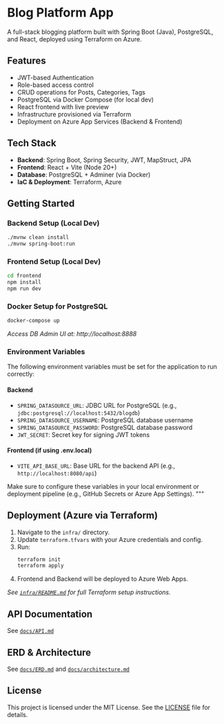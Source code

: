 # Blog Platform App

A full-stack blogging platform built with Spring Boot (Java), PostgreSQL, and React, deployed using Terraform on Azure.

## Features
- JWT-based Authentication
- Role-based access control
- CRUD operations for Posts, Categories, Tags
- PostgreSQL via Docker Compose (for local dev)
- React frontend with live preview
- Infrastructure provisioned via Terraform
- Deployment on Azure App Services (Backend & Frontend)

## Tech Stack
- **Backend**: Spring Boot, Spring Security, JWT, MapStruct, JPA
- **Frontend**: React + Vite (Node 20+)
- **Database**: PostgreSQL + Adminer (via Docker)
- **IaC & Deployment**: Terraform, Azure


## Getting Started

### Backend Setup (Local Dev)
```bash
./mvnw clean install
./mvnw spring-boot:run
```

### Frontend Setup (Local Dev)
```bash
cd frontend
npm install
npm run dev
```

### Docker Setup for PostgreSQL
```bash
docker-compose up
```
_Access DB Admin UI at: http://localhost:8888_

### Environment Variables

The following environment variables must be set for the application to run correctly:

#### Backend
- `SPRING_DATASOURCE_URL`: JDBC URL for PostgreSQL (e.g., `jdbc:postgresql://localhost:5432/blogdb`)
- `SPRING_DATASOURCE_USERNAME`: PostgreSQL database username
- `SPRING_DATASOURCE_PASSWORD`: PostgreSQL database password
- `JWT_SECRET`: Secret key for signing JWT tokens

#### Frontend (if using .env.local)
- `VITE_API_BASE_URL`: Base URL for the backend API (e.g., `http://localhost:8080/api`)

Make sure to configure these variables in your local environment or deployment pipeline (e.g., GitHub Secrets or Azure App Settings).
"""


## Deployment (Azure via Terraform)
1. Navigate to the `infra/` directory.
2. Update `terraform.tfvars` with your Azure credentials and config.
3. Run:
    ```bash
    terraform init
    terraform apply
    ```
4. Frontend and Backend will be deployed to Azure Web Apps.

_See [`infra/README.md`](infra/README.md) for full Terraform setup instructions._



## API Documentation
See [`docs/API.md`](docs/API.md)

## ERD & Architecture
See [`docs/ERD.md`](docs/ERD.md) and [`docs/architecture.md`](docs/architecture.md)



## License
This project is licensed under the MIT License. See the [LICENSE](LICENSE) file for details.
